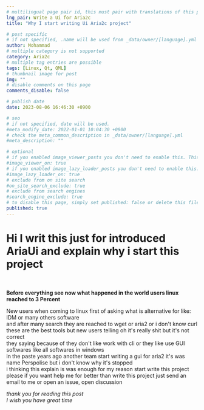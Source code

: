 ```yaml
---
# multilingual page pair id, this must pair with translations of this page. (This name must be unique)
lng_pair: Write a Ui for Aria2c
title: "Why I start writing Ui Aria2c project"

# post specific
# if not specified, .name will be used from _data/owner/[language].yml
author: Mohammad
# multiple category is not supported
category: Aria2c
# multiple tag entries are possible
tags: [Linux, Qt, QML]
# thumbnail image for post
img: ""
# disable comments on this page
comments_disable: false

# publish date
date: 2023-08-06 16:46:30 +0900

# seo
# if not specified, date will be used.
#meta_modify_date: 2022-01-01 10:04:30 +0900
# check the meta_common_description in _data/owner/[language].yml
#meta_description: ""

# optional
# if you enabled image_viewer_posts you don't need to enable this. This is only if image_viewer_posts = false
#image_viewer_on: true
# if you enabled image_lazy_loader_posts you don't need to enable this. This is only if image_lazy_loader_posts = false
#image_lazy_loader_on: true
# exclude from on site search
#on_site_search_exclude: true
# exclude from search engines
#search_engine_exclude: true
# to disable this page, simply set published: false or delete this file
published: true
---
```




<h1><b>Hi
I writ this just for introduced  AriaUi and explain why i start this project </b> </h1>
<br>

<b>Before everything see now what happened in the world users linux reached to 3 Percent</b> <br>

New users when coming to linux first of asking what is alternative for like: IDM or many others software <br>
and after many search they are reached to wget or aria2 or i don't know curl<br>
these are the best tools but new users telling oh it's really shit but  it's not correct <br>
they saying because of they don't like work with cli or they like use GUI softwares like all softwares in windows <br>
in the paste years ago another team start writing a gui for aria2 it's was name Perspolise but i don't know why it's stopped <br>
i thinking this explain is was enough for  my reason start write this project<br>
please if you want help me for better than write this project just send an email to me or open an issue, open discussion <br>


<i>thank you for reading this post<br>
I wish you have great time </i>
